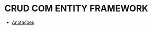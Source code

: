# CRUD COM ENTITY FRAMEWORK
* <a href="https://github.com/hesauhugo/DotNet_EntityFramework_CRUD/blob/main/Anotacoes.md">Anotações</a>
